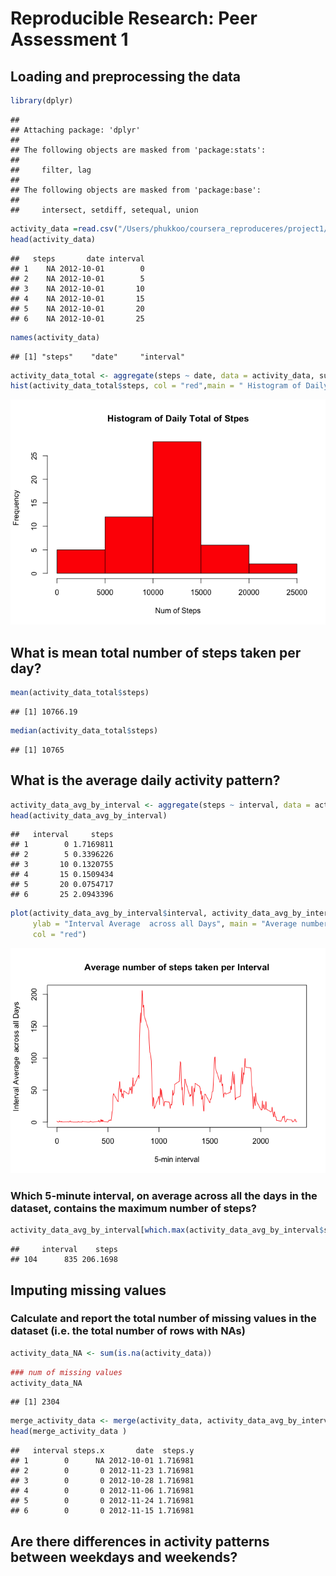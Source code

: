 # Reproducible Research: Peer Assessment 1


## Loading and preprocessing the data

```r
library(dplyr)
```

```
## 
## Attaching package: 'dplyr'
## 
## The following objects are masked from 'package:stats':
## 
##     filter, lag
## 
## The following objects are masked from 'package:base':
## 
##     intersect, setdiff, setequal, union
```

```r
activity_data =read.csv("/Users/phukkoo/coursera_reproduceres/project1/activity.csv")
head(activity_data)
```

```
##   steps       date interval
## 1    NA 2012-10-01        0
## 2    NA 2012-10-01        5
## 3    NA 2012-10-01       10
## 4    NA 2012-10-01       15
## 5    NA 2012-10-01       20
## 6    NA 2012-10-01       25
```

```r
names(activity_data)
```

```
## [1] "steps"    "date"     "interval"
```

```r
activity_data_total <- aggregate(steps ~ date, data = activity_data, sum, na.rm = TRUE)
hist(activity_data_total$steps, col = "red",main = " Histogram of Daily Total of Stpes", xlab = " Num of Steps", ylab = "Frequency" )
```

![](PA1_template_files/figure-html/unnamed-chunk-1-1.png) 



## What is mean total number of steps taken per day?

```r
mean(activity_data_total$steps)
```

```
## [1] 10766.19
```

```r
median(activity_data_total$steps)
```

```
## [1] 10765
```



## What is the average daily activity pattern?

```r
activity_data_avg_by_interval <- aggregate(steps ~ interval, data = activity_data, mean, na.rm = TRUE)
head(activity_data_avg_by_interval)
```

```
##   interval     steps
## 1        0 1.7169811
## 2        5 0.3396226
## 3       10 0.1320755
## 4       15 0.1509434
## 5       20 0.0754717
## 6       25 2.0943396
```

```r
plot(activity_data_avg_by_interval$interval, activity_data_avg_by_interval$steps, type = "l", xlab = "5-min interval", 
     ylab = "Interval Average  across all Days", main = "Average number of steps taken per Interval", 
     col = "red")
```

![](PA1_template_files/figure-html/unnamed-chunk-3-1.png) 
### Which 5-minute interval, on average across all the days in the dataset, contains the maximum number of steps?

```r
activity_data_avg_by_interval[which.max(activity_data_avg_by_interval$steps),]
```

```
##     interval    steps
## 104      835 206.1698
```


## Imputing missing values
###  Calculate and report the total number of missing values in the dataset (i.e. the total number of rows with NAs)

```r
activity_data_NA <- sum(is.na(activity_data))
```

```r
### num of missing values
activity_data_NA 
```

```
## [1] 2304
```

```r
merge_activity_data <- merge(activity_data, activity_data_avg_by_interval, by.x = "interval", by.y = "interval",all.x=TRUE)    
head(merge_activity_data )
```

```
##   interval steps.x       date  steps.y
## 1        0      NA 2012-10-01 1.716981
## 2        0       0 2012-11-23 1.716981
## 3        0       0 2012-10-28 1.716981
## 4        0       0 2012-11-06 1.716981
## 5        0       0 2012-11-24 1.716981
## 6        0       0 2012-11-15 1.716981
```


## Are there differences in activity patterns between weekdays and weekends?
